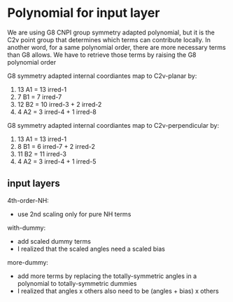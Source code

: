 # Polynomial for input layer
We are using G8 CNPI group symmetry adapted polynomial, but it is the C2v point group that determines which terms can contribute locally. In another word, for a same polynomial order, there are more necessary terms than G8 allows. We have to retrieve those terms by raising the G8 polynomial order

G8 symmetry adapted internal coordiantes map to C2v-planar by:
1. 13 A1 = 13 irred-1
2.  7 B1 =  7 irred-7
3. 12 B2 = 10 irred-3 + 2 irred-2
4.  4 A2 =  3 irred-4 + 1 irred-8

G8 symmetry adapted internal coordiantes map to C2v-perpendicular by:
1. 13 A1 = 13 irred-1
2.  8 B1 =  6 irred-7 + 2 irred-2
3. 11 B2 = 11 irred-3
4.  4 A2 =  3 irred-4 + 1 irred-5

## input layers
4th-order-NH:
* use 2nd scaling only for pure NH terms

with-dummy:
* add scaled dummy terms
* I realized that the scaled angles need a scaled bias

more-dummy:
* add more terms by replacing the totally-symmetric angles in a polynomial to totally-symmetric dummies
* I realized that angles x others also need to be (angles + bias) x others